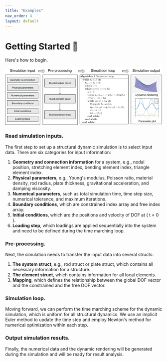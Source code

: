 ```yaml
---
title: "Examples"
nav_order: 4
layout: default
---
```

# Getting Started 🚀
Here's how to begin.

![Algorithm](assets/figures/process.png)

### Read simulation inputs.

The first step to set up a structural dynamic simulation is to select input data. There are six categories for input information:

1. **Geometry and connection information** for a system, e.g., nodal position, stretching element index, bending element index, triangle element index.
2. **Physical parameters**, e.g., Young's modulus, Poisson ratio, material density, rod radius, plate thickness, gravitational acceleration, and damping viscosity.
3. **Numerical parameters**, such as total simulation time, time step size, numerical tolerance, and maximum iterations.
4. **Boundary conditions**, which are constrained index array and free index array.
5. **Initial conditions**, which are the positions and velocity of DOF at \( t = 0 \).
6. **Loading step**, which loadings are applied sequentially into the system and need to be defined during the time marching loop.

### Pre-processing.

Next, the simulation needs to transfer the input data into several structs:

1. **The system struct**, e.g., rod struct or plate struct, which contains all necessary information for a structure.
2. **The element struct**, which contains information for all local elements.
3. **Mapping**, which defines the relationship between the global DOF vector and the constrained and the free DOF vector.

### Simulation loop.

Moving forward, we can perform the time marching scheme for the dynamic simulation, which is uniform for all structural dynamics. We use an implicit Euler method to update the time step and employ Newton's method for numerical optimization within each step.

### Output simulation results.

Finally, the numerical data and the dynamic rendering will be generated during the simulation and will be ready for result analysis. 